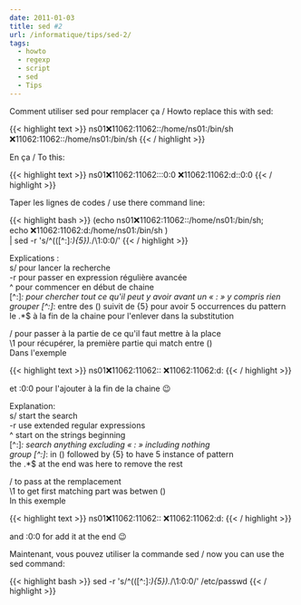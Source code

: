 ```yaml
---
date: 2011-01-03
title: sed #2
url: /informatique/tips/sed-2/
tags:
  - howto
  - regexp
  - script
  - sed
  - Tips
---
```

Comment utiliser sed pour remplacer ça / Howto replace this with sed:

{{< highlight text >}}
ns01:x:11062:11062::/home/ns01:/bin/sh
:x:11062:11062::/home/ns01:/bin/sh
{{< / highlight >}}

En ça / To this:

{{< highlight text >}}
ns01:x:11062:11062:::0:0
:x:11062:11062:d::0:0
{{< / highlight >}}

Taper les lignes de codes / use there command line:

{{< highlight bash >}}
(echo ns01:x:11062:11062::/home/ns01:/bin/sh; \
echo :x:11062:11062:d:/home/ns01:/bin/sh ) \
| sed -r 's/^(([^:]*:){5}).*/\1:0:0/'
{{< / highlight >}}

Explications :  
s/ pour lancer la recherche  
-r pour passer en expression régulière avancée  
^ pour commencer en début de chaine  
[^:]*: pour chercher tout ce qu'il peut y avoir avant un &laquo;&nbsp;:&nbsp;&raquo; y compris rien  
grouper [^:]*: entre des () suivit de {5} pour avoir 5 occurrences du pattern  
le .*$ à la fin de la chaine pour l'enlever dans la substitution

/ pour passer à la partie de ce qu'il faut mettre à la place  
\1 pour récupérer, la première partie qui match entre ()  
Dans l'exemple

{{< highlight text >}}
ns01:x:11062:11062::
:x:11062:11062:d:
{{< / highlight >}}

et :0:0 pour l'ajouter à la fin de la chaine 😉

Explanation:  
s/ start the search  
-r use extended regular expressions  
^ start on the strings beginning  
[^:]*: search anything excluding &laquo;&nbsp;:&nbsp;&raquo; including nothing  
group [^:]*: in () followed by {5} to have 5 instance of pattern  
the .*$ at the end was here to remove the rest

/ to pass at the remplacement  
\1 to get first matching part was betwen ()  
In this exemple

{{< highlight text >}}
ns01:x:11062:11062::
:x:11062:11062:d:
{{< / highlight >}}

and :0:0 for add it at the end 😉

Maintenant, vous pouvez utiliser la commande sed / now you can use the sed command:

{{< highlight bash >}}
sed -r 's/^(([^:]*:){5}).*/\1:0:0/' /etc/passwd
{{< / highlight >}}
